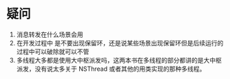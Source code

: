# 疑问

1. 消息转发在什么场景会用
2. 在开发过程中 是不要出现保留环，还是说某些场景出现保留环但是后续运行的过程中可以破除就可以不管
3. 多线程大多都是使用大中枢派发吗，这两本书在多线程的部分都讲的是大中枢派发，没有说太多关于 NSThread 或者其他的用类实现的那种多线程。